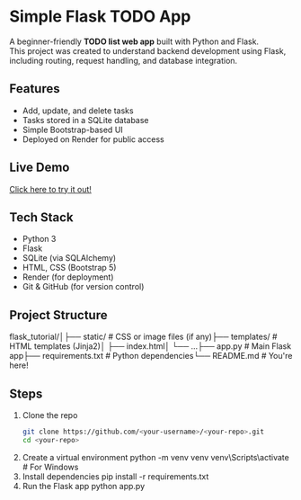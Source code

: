 # Simple Flask TODO App

A beginner-friendly **TODO list web app** built with Python and Flask.  
This project was created to understand backend development using Flask, including routing, request handling, and database integration.

##  Features
- Add, update, and delete tasks
- Tasks stored in a SQLite database
- Simple Bootstrap-based UI
- Deployed on Render for public access

##  Live Demo
[Click here to try it out!](https://todo-flask-app-qfli.onrender.com)

##  Tech Stack
- Python 3
- Flask
- SQLite (via SQLAlchemy)
- HTML, CSS (Bootstrap 5)
- Render (for deployment)
- Git & GitHub (for version control)

##  Project Structure
flask_tutorial/│├── static/             # CSS or image files (if any)├── templates/          # HTML templates (Jinja2)│   ├── index.html│   └── ...├── app.py              # Main Flask app├── requirements.txt    # Python dependencies└── README.md           # You're here!

## Steps
1. Clone the repo  
   ```bash
   git clone https://github.com/<your-username>/<your-repo>.git
   cd <your-repo>
2. Create a virtual environment
   python -m venv venv
   venv\Scripts\activate     # For Windows
3. Install dependencies
   pip install -r requirements.txt
4. Run the Flask app
   python app.py
   

   
